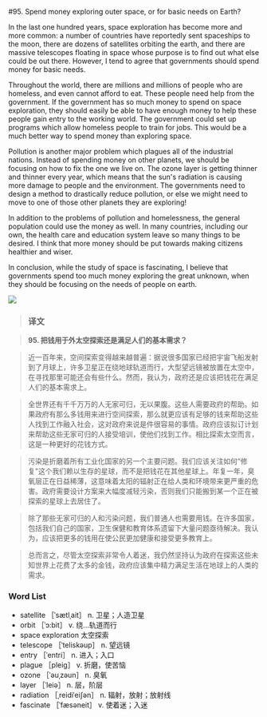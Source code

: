 #95. Spend money exploring outer space, or for basic needs on Earth?

In the last one hundred years, space exploration has become more and more common: a number of countries have reportedly sent spaceships to the moon, there are dozens of satellites orbiting the earth, and there are massive telescopes floating in space whose purpose is to find out what else could be out there. However, I tend to agree that governments should spend money for basic needs.

Throughout the world, there are millions and millions of people who are homeless, and even cannot afford to eat. These people need help from the government. If the government has so much money to spend on space exploration, they should easily be able to have enough money to help these people gain entry to the working world. The government could set up programs which allow homeless people to train for jobs. This would be a much better way to spend money than exploring space.

Pollution is another major problem which plagues all of the industrial nations. Instead of spending money on other planets, we should be focusing on how to fix the one we live on. The ozone layer is getting thinner and thinner every year, which means that the sun's radiation is causing more damage to people and the environment. The governments need to design a method to drastically reduce pollution, or else we might need to move to one of those other planets they are exploring!

In addition to the problems of pollution and homelessness, the general population could use the money as well. In many countries, including our own, the health care and education system leave so many things to be desired. I think that more money should be put towards making citizens healthier and wiser.

In conclusion, while the study of space is fascinating, I believe that governments spend too much money exploring the great unknown, when they should be focusing on the needs of people on earth.

![](images/TOEFL-iBT-High-Score-Essays-095.jpg)

> ### 译文

> **95. 把钱用于外太空探索还是满足人们的基本需求？**

> 近一百年来，空间探索变得越来越普遍：据说很多国家已经把宇宙飞船发射到了月球上，许多卫星正在绕地球轨道而行，大型望远镜被放置在太空中，在寻找那里可能还会有些什么。然而，我认为，政府还是应该把钱花在满足人们的基本需求上。

> 全世界还有千千万万的人无家可归，无以果腹。这些人需要政府的帮助。如果政府有那么多钱用来进行空间探索，那么就更应该有足够的钱来帮助这些人找到工作融入社会，这对政府来说是件很容易的事情。政府应该拟订计划来帮助这些无家可归的人接受培训，使他们找到工作。相比探索太空而言，这是一种更好的花钱方式。

> 污染是折磨着所有工业化国家的另一个主要问题。我们应该关注如何“修复”这个我们赖以生存的星球，而不是把钱花在其他星球上。年复一年，臭氧层正在日益稀薄，这意味着太阳的辐射正在给人类和环境带来更严重的危害。政府需要设计方案来大幅度减轻污染，否则我们只能搬到某一个正在被探索的星球上去居住了。

> 除了那些无家可归的人和污染问题，我们普通人也需要用钱。在许多国家，包括我们自己的国家，卫生保健和教育体系遗留下大量问题亟待解决。我认为，应该把更多的钱用在使公民更加健康和接受更多教育上。

> 总而言之，尽管太空探索非常令人着迷，我仍然坚持认为政府在探索这些未知世界上花费了太多的金钱，政府应该集中精力满足生活在地球上的人类的需求。

### Word List

 * satellite ［ˈsætlˌait］ n. 卫星；人造卫星
 * orbit ［ˈɔ:bit］ v. 绕…轨道而行
 * space exploration 太空探索
 * telescope ［ˈteliskəup］ n. 望远镜
 * entry ［ˈentri］ n. 进入；入口
 * plague ［pleig］ v. 折磨，使苦恼
 * ozone ［ˈəuˌzəun］ n. 臭氧
 * layer ［ˈleiə］ n. 层，阶层
 * radiation ［ˌreidiˈeiʃən］ n. 辐射，放射；放射线
 * fascinate ［ˈfæsəneit］ v. 使着迷；入迷
